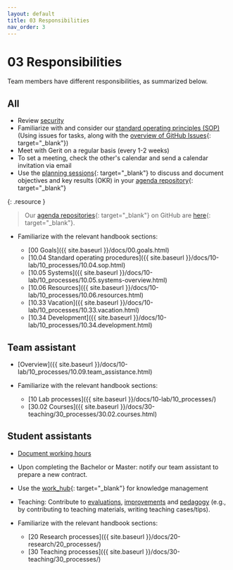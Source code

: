 ```yaml
---
layout: default
title: 03 Responsibilities
nav_order: 3
---
```


# 03 Responsibilities

Team members have different responsibilities, as summarized below.

## All

- Review [security](10-lab/10_processes/10.72.security.html)
- Familiarize with and consider our [standard operating principles (SOP)](10-lab/10_processes/10.04.sop.html) (Using issues for tasks, along with the [overview of GitHub Issues](https://github.com/issues/assigned){: target="_blank"})
- Meet with Gerit on a regular basis (every 1-2 weeks)
- To set a meeting, check the other's calendar and send a calendar invitation via email
- Use the [planning sessions](https://digital-work-lab.github.io/handbook/docs/00.goals.html#annual-cadence){: target="_blank"} to discuss and document objectives and key results (OKR) in your [agenda repository](10-lab/10_processes/10.20.agendas){: target="_blank"}

{: .resource }
> Our [agenda repositories](10-lab/10_processes/10.20.agendas){: target="_blank"} on GitHub are [here](https://github.com/orgs/digital-work-lab/repositories?q=topic%3Aagenda){: target="_blank"}.

- Familiarize with the relevant handbook sections:

  -  [00 Goals]({{ site.baseurl }}/docs/00.goals.html)
  -  [10.04 Standard operating procedures]({{ site.baseurl }}/docs/10-lab/10_processes/10.04.sop.html)
  -  [10.05 Systems]({{ site.baseurl }}/docs/10-lab/10_processes/10.05.systems-overview.html)
  -  [10.06 Resources]({{ site.baseurl }}/docs/10-lab/10_processes/10.06.resources.html)
  -  [10.33 Vacation]({{ site.baseurl }}/docs/10-lab/10_processes/10.33.vacation.html)
  -  [10.34 Development]({{ site.baseurl }}/docs/10-lab/10_processes/10.34.development.html)

## Team assistant

- [Overview]({{ site.baseurl }}/docs/10-lab/10_processes/10.09.team_assistance.html)

- Familiarize with the relevant handbook sections:

  - [10 Lab processes]({{ site.baseurl }}/docs/10-lab/10_processes/)
  - [30.02 Courses]({{ site.baseurl }}/docs/30-teaching/30_processes/30.02.courses.html)

<!-- ## Ph.D. students 

- Familiarize with the relevant handbook sections:

  -  [20 Research processes]({{ site.baseurl }}/docs/20-research/20_processes/)
  -  [30 Teaching processes]({{ site.baseurl }}/docs/30-teaching/30_processes/)
-->

## Student assistants

- [Document working hours](10-lab/10_processes/10.71.compliance.html#documentation-of-working-hours)
- Upon completing the Bachelor or Master: notify our team assistant to prepare a new contract.
- Use the [work_hub](https://github.com/digital-work-lab/work_hub){: target="_blank"} for knowledge management
- Teaching: Contribute to [evaluations](30-teaching/30_processes/30.21.evaluations), [improvements](30-teaching/30_processes/30.22.improvements) and [pedagogy](30-teaching/30_processes/30.07.pedagogy) (e.g., by contributing to teaching materials, writing teaching cases/tips).

- Familiarize with the relevant handbook sections:

  -  [20 Research processes]({{ site.baseurl }}/docs/20-research/20_processes/)
  -  [30 Teaching processes]({{ site.baseurl }}/docs/30-teaching/30_processes/)
